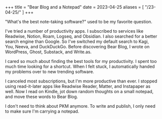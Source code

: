 +++
title = "Bear Blog and a Notepad"
date = 2023-04-25
aliases = [
    "/23-04-25/"
]
+++

"What's the best note-taking software?" used to be my favorite question.

I've tried a number of productivity apps. I subscribed to services like Readwise, Notion, Roam, Logseq, and Obsidian. I also searched for a better search engine than Google. So I've switched my default search to Kagi, You, Neeva, and DuckDuckGo. Before discovering Bear Blog, I wrote on WordPress, Ghost, Substack, and Write.as.

I cared so much about finding the best tools for my productivity. I spent too much time looking for a shortcut. When I felt stuck, I automatically handed my problems over to new trending software.

I canceled most subscriptions, but I'm more productive than ever. I stopped using read-it-later apps like Readwise Reader, Matter, and Instapaper as well. Now I read on Kindle, jot down random thoughts on a small notepad, and move these words to Bear Blog.

I don't need to think about PKM anymore. To write and publish, I only need to make sure I'm carrying a notepad.